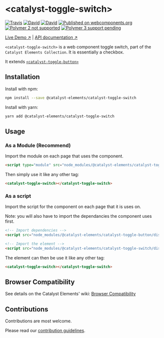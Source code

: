 # &lt;catalyst-toggle-switch&gt;

[![Travis](https://img.shields.io/travis/catalyst/catalyst-toggle-switch.svg?style=flat-square)](https://travis-ci.org/catalyst/catalyst-toggle-switch)
[![David](https://img.shields.io/david/catalyst/catalyst-toggle-switch.svg?style=flat-square)](https://david-dm.org/catalyst/catalyst-toggle-switch)
[![David](https://img.shields.io/david/dev/catalyst/catalyst-toggle-switch.svg?style=flat-square)](https://david-dm.org/catalyst/catalyst-toggle-switch?type=dev)
[![Published on webcomponents.org](https://img.shields.io/badge/webcomponents.org-published-blue.svg?style=flat-square)](https://www.webcomponents.org/element/catalyst/catalyst-toggle-switch)
[![Polymer 2 not supported](https://img.shields.io/badge/Polymer_2-not_supported-red.svg?style=flat-square)]()
[![Polymer 3 support pending](https://img.shields.io/badge/Polymer_3-support_pending-yellow.svg?style=flat-square)]()

[Live Demo ↗](https://catalyst.github.io/CatalystElements/#/elements/catalyst-toggle-switch/demos/basic)
|
[API documentation ↗](https://catalyst.github.io/CatalystElements/#/elements/catalyst-toggle-switch)

`<catalyst-toggle-switch>` is a web component toggle switch, part of the `Catalyst Elements Collection`. It is essentially a checkbox.

It extends [`<catalyst-toggle-button>`](https://gitlab.wgtn.cat-it.co.nz/CatalystElements/catalyst-toggle-button)

## Installation

Install with npm:

```sh
npm install --save @catalyst-elements/catalyst-toggle-switch
```

Install with yarn:

```sh
yarn add @catalyst-elements/catalyst-toggle-switch
```

## Usage

### As a Module (Recommend)

Import the module on each page that uses the component.

```html
<script type="module" src="node_modules/@catalyst-elements/catalyst-toggle-switch/dist/catalyst-toggle-switch.module.js"></script>
```

Then simply use it like any other tag:

```html
<catalyst-toggle-switch></catalyst-toggle-switch>
```

### As a script

Import the script for the component on each page that it is uses on.

Note: you will also have to import the dependancies the component uses first.

```html
<!-- Import dependencies -->
<script src="node_modules/@catalyst-elements/catalyst-toggle-button/dist/catalyst-toggle-button.js"></script>

<!-- Import the element -->
<script src="node_modules/@catalyst-elements/catalyst-toggle-switch/dist/catalyst-toggle-switch.js"></script>
```

The element can then be use it like any other tag:

```html
<catalyst-toggle-switch></catalyst-toggle-switch>
```

## Browser Compatibility

See details on the Catalyst Elements' wiki: [Browser Compatibility](https://github.com/catalyst/CatalystElements/wiki/Browser-Compatibility)

## Contributions

Contributions are most welcome.

Please read our [contribution guidelines](./CONTRIBUTING.md).
